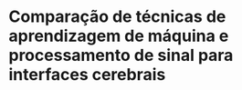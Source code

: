 # Comparação de técnicas de aprendizagem de máquina e processamento de sinal para interfaces cerebrais
~~~~~~~~~~~~~~~~~~~~~~~~~~~~~~~
